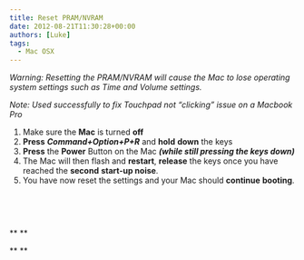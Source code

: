 ```yaml
---
title: Reset PRAM/NVRAM
date: 2012-08-21T11:30:28+00:00
authors: [Luke]
tags:
  - Mac OSX
---
```

_Warning: Resetting the PRAM/NVRAM will cause the Mac to lose operating system settings such as Time and Volume settings._

_Note: Used successfully to fix Touchpad not “clicking” issue on a Macbook Pro_

<ol start="1">
  <li>
    Make sure the <strong>Mac</strong> is turned <strong>off</strong>
  </li>
  <li>
    <strong>Press</strong> <strong><em>Command+Option+P+R</em></strong> and <strong>hold</strong> <strong>down</strong> the keys
  </li>
  <li>
    <strong>Press</strong> the <strong>Power</strong> Button on the Mac <strong><em>(while still pressing the keys down)</em></strong>
  </li>
  <li>
    The Mac will then flash and <strong>restart</strong>, <strong>release</strong> the keys once you have reached the <strong>second</strong> <strong>start-up noise</strong>.
  </li>
  <li>
    You have now reset the settings and your Mac should <strong>continue</strong> <strong>booting</strong>.
  </li>
</ol>

&nbsp;

&nbsp;

** **

** **

&nbsp;